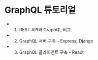 # GraphQL 튜토리얼

* 1. REST API와 GraphQL 비교
* 2. GraphQL 서버 구축 - Express, Django
* 3. GraphQL 클라이언트 구축 - React




